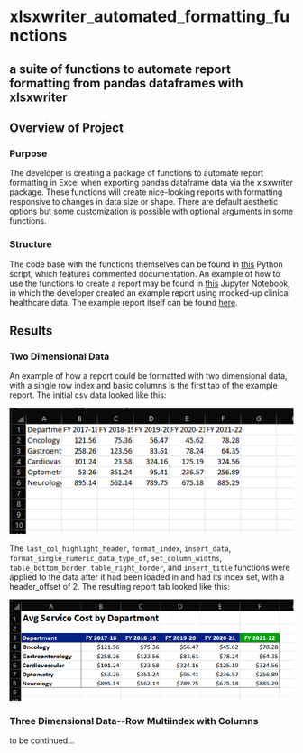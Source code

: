 # xlsxwriter_automated_formatting_functions
## a suite of functions to automate report formatting from pandas dataframes with xlsxwriter

## Overview of Project

### Purpose

The developer is creating a package of functions to automate report formatting in Excel when exporting pandas dataframe data via the xlsxwriter package. These functions will create nice-looking reports with formatting responsive to changes in data size or shape. There are default aesthetic options but some customization is possible with optional arguments in some functions.

### Structure

The code base with the functions themselves can be found in [this](https://github.com/cbeckler/xlsxwriter_automated_formatting_functions/blob/main/formatting_functions_open_source.py) Python script, which features commented documentation. An example of how to use the functions to create a report may be found in [this](https://github.com/cbeckler/xlsxwriter_automated_formatting_functions/blob/main/create_example_report.ipynb) Jupyter Notebook, in which the developer created an example report using mocked-up clinical healthcare data. The example report itself can be found [here](https://github.com/cbeckler/xlsxwriter_automated_formatting_functions/blob/main/Reports/Example%20Clinical%20Report.xlsx).

## Results

### Two Dimensional Data

An example of how a report could be formatted with two dimensional data, with a single row index and basic columns is the first tab of the example report. The initial csv data looked like this:

![two dimensional raw data csv](https://github.com/cbeckler/xlsxwriter_automated_formatting_functions/blob/main/Resources/1_2D_before.png)

The `last_col_highlight_header`, `format_index`, `insert_data`, `format_single_numeric_data_type_df`, `set_column_widths`, `table_bottom_border`, `table_right_border`, and `insert_title` functions were applied to the data after it had been loaded in and had its index set, with a header_offset of 2. The resulting report tab looked like this:

![two dimensional data report table](https://github.com/cbeckler/xlsxwriter_automated_formatting_functions/blob/main/Resources/1_2D_after.png)

### Three Dimensional Data--Row Multiindex with Columns

to be continued...
